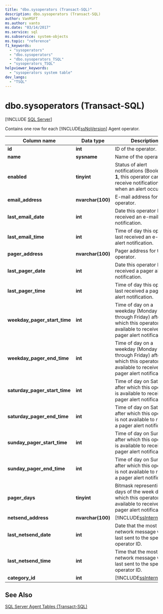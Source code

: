 ```yaml
---
title: "dbo.sysoperators (Transact-SQL)"
description: dbo.sysoperators (Transact-SQL)
author: VanMSFT
ms.author: vanto
ms.date: "03/14/2017"
ms.service: sql
ms.subservice: system-objects
ms.topic: "reference"
f1_keywords:
  - "sysoperators"
  - "dbo.sysoperators"
  - "dbo.sysoperators_TSQL"
  - "sysoperators_TSQL"
helpviewer_keywords:
  - "sysoperators system table"
dev_langs:
  - "TSQL"
---
```

# dbo.sysoperators (Transact-SQL)
[!INCLUDE [SQL Server](../../includes/applies-to-version/sqlserver.md)]

  Contains one row for each [!INCLUDE[ssNoVersion](../../includes/ssnoversion-md.md)] Agent operator.  
  
|Column name|Data type|Description|  
|-----------------|---------------|-----------------|  
|**id**|**int**|ID of the operator.|  
|**name**|**sysname**|Name of the operator.|  
|**enabled**|**tinyint**|Status of alert notifications (Boolean). If **1**, this operator can receive notifications when an alert occurs.|  
|**email_address**|**nvarchar(100)**|E-mail address for this operator.|  
|**last_email_date**|**int**|Date this operator last received an e-mail alert notification.|  
|**last_email_time**|**int**|Time of day this operator last received an e-mail alert notification.|  
|**pager_address**|**nvarchar(100)**|Pager address for this operator.|  
|**last_pager_date**|**int**|Date this operator last received a pager alert notification.|  
|**last_pager_time**|**int**|Time of day this operator last received a pager alert notification.|  
|**weekday_pager_start_time**|**int**|Time of day on a weekday (Monday through Friday) after which this operator is available to receive a pager alert notification.|  
|**weekday_pager_end_time**|**int**|Time of day on a weekday (Monday through Friday) after which this operator is not available to receive a pager alert notification.|  
|**saturday_pager_start_time**|**int**|Time of day on Saturday after which this operator is available to receive a pager alert notification.|  
|**saturday_pager_end_time**|**int**|Time of day on Saturday after which this operator is not available to receive a pager alert notification.|  
|**sunday_pager_start_time**|**int**|Time of day on Sunday after which this operator is available to receive a pager alert notification.|  
|**sunday_pager_end_time**|**int**|Time of day on Sunday after which this operator is not available to receive a pager alert notification.|  
|**pager_days**|**tinyint**|Bitmask representing the days of the week during which this operator is available to receive a pager alert notification.|  
|**netsend_address**|**nvarchar(100)**|[!INCLUDE[ssInternalOnly](../../includes/ssinternalonly-md.md)]|  
|**last_netsend_date**|**int**|Date that the most recent network message was last sent to the specified operator ID.|  
|**last_netsend_time**|**int**|Time that the most recent network message was last sent to the specified operator ID.|  
|**category_id**|**int**|[!INCLUDE[ssInternalOnly](../../includes/ssinternalonly-md.md)]|  
  
## See Also  
 [SQL Server Agent Tables &#40;Transact-SQL&#41;](../../relational-databases/system-tables/sql-server-agent-tables-transact-sql.md)  
  
  
